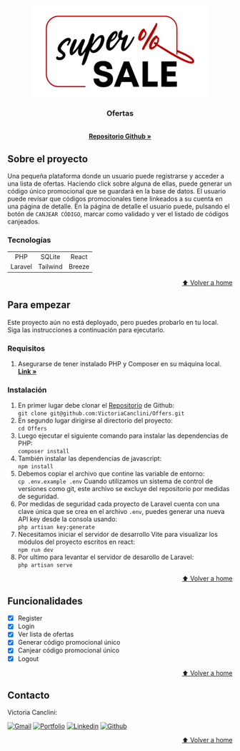<a name="home"></a>

<!-- INTRODUCCIÓN -->

<div align="center">
  <a href="#">
    <img src="/public/img/super-sale.png" alt="Logo" width="400">
  </a>

  <p align="center">
    <h3 align="center">Ofertas</h3>
    <br />
    <a href="https://github.com/VictoriaCanclini/Offers"><strong>Repositorio Github »</strong></a>
  </p>
</div>

<!-- SOBRE EL PROYECTO -->

## Sobre el proyecto

Una pequeña plataforma donde un usuario puede registrarse y acceder
a una lista de ofertas. Haciendo click sobre alguna de ellas, puede generar un código único promocional que se guardará en la base de datos.
El usuario puede revisar que códigos promocionales tiene linkeados a su cuenta en una página de detalle. En la página de detalle el usuario puede, pulsando el botón de `CANJEAR CÓDIGO`, marcar como validado y ver el listado de códigos canjeados.

### Tecnologías

|         |          |        |
| :-----: | :------: | :----: |
|   PHP   |  SQLite  | React  |
| Laravel | Tailwind | Breeze |

<p align="right"><a href="#home">⬆ Volver a home</a></p>

<!-- PARA EMPEZAR -->

## Para empezar

Este proyecto aún no está deployado, pero puedes probarlo en tu local. Siga las instrucciones a continuación para ejecutarlo.

### Requisitos

1. Asegurarse de tener instalado PHP y Composer en su máquina local.
   <a href="https://herd.laravel.com"><strong>Link »</strong></a>

### Instalación

1. En primer lugar debe clonar el <a href="https://github.com/VictoriaCanclini/Offers">Repositorio</a> de Github:
   <br>
   `git clone git@github.com:VictoriaCanclini/Offers.git`
2. En segundo lugar dirigirse al directorio del proyecto:
   <br>
   `cd Offers`
3. Luego ejecutar el siguiente comando para instalar las dependencias de PHP:
   <br>
   `composer install`
4. También instalar las dependencias de javascript:
   <br>
   `npm install`
5. Debemos copiar el archivo que contine las variable de entorno:
   <br>
   `cp .env.example .env`
   Cuando utilizamos un sistema de control de versiones como git, este archivo se excluye del repositorio por medidas de seguridad.
6. Por medidas de seguridad cada proyecto de Laravel cuenta con una clave única que se crea en el archivo `.env`, puedes generar una nueva API key desde la consola usando:
   <br>
   `php artisan key:generate`
7. Necesitamos iniciar el servidor de desarrollo Vite para visualizar los módulos del proyecto escritos en react:
   <br>
   `npm run dev`
8. Por ultimo para levantar el servidor de desarollo de Laravel:
   <br>
   `php artisan serve`

<p align="right"><a href="#home">⬆ Volver a home</a></p>

<!-- FUNCTIONALITIES -->

## Funcionalidades

-   [x] Register
-   [x] Login
-   [x] Ver lista de ofertas
-   [x] Generar código promocional único
-   [x] Canjear código promocional único
-   [x] Logout

<p align="right"><a href="#home">⬆ Volver a home</a></p>

<!-- CONTACTO -->

## Contacto

<p align="left">

  <p>Victoria Canclini:</p>
  <a href="mailto:vikicanclini@gmail.com" target="_blank" rel="noopener noreferrer">
    <img alt="Gmail" title="gmail" src="https://custom-icon-badges.demolab.com/badge/-vikicanclini@gmail.com-red?style=for-the-badge&logo=mention&logoColor=white"/></a>
  <a href="https://my-portfolio-victoria.vercel.app" target="_blank" rel="noopener noreferrer">
    <img alt="Portfolio" title="Portfolio" src="https://custom-icon-badges.demolab.com/badge/-Portfolio-black?style=for-the-badge&logoColor=white&logo=web"/></a>
  <a href="www.linkedin.com/in/victoriacanclini" target="_blank" rel="noopener noreferrer">
    <img alt="Linkedin" title="linkedin" src="https://custom-icon-badges.demolab.com/badge/-Linkedin-blue?style=for-the-badge&logoColor=white&logo=linkedin"/></a>
  <a href="https://github.com/VictoriaCanclini" target="_blank" rel="noopener noreferrer">
    <img alt="Github" title="Github" src="https://custom-icon-badges.demolab.com/badge/-Github-grey?style=for-the-badge&logoColor=white&logo=github"/></a>

</p>

<p align="right"><a href="#home">⬆ Volver a home</a></p>
